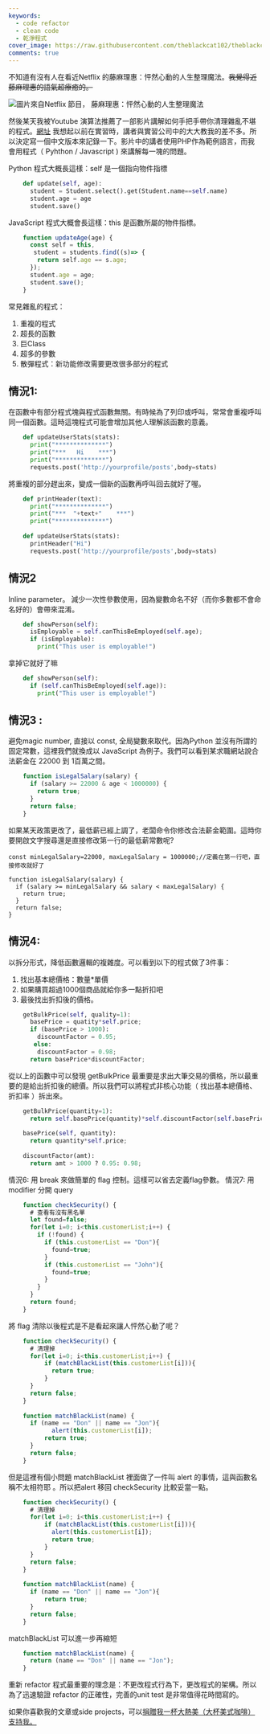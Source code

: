 ```yaml
---
keywords:
  - code refactor
  - clean code
  - 乾淨程式
cover_image: https://raw.githubusercontent.com/theblackcat102/theblackcat102.github.io/master/images/netflix-hero_768x.jpg
comments: true
---
```


不知道有沒有人在看近Netflix 的藤麻理惠：怦然心動的人生整理魔法。~~我覺得近藤麻理惠的語氣超療癒的。~~ 

![圖片來自Netflix 節目， 藤麻理惠：怦然心動的人生整理魔法 ](https://raw.githubusercontent.com/theblackcat102/theblackcat102.github.io/master/images/netflix-hero_768x.jpg)

 
然後某天我被Youtube 演算法推薦了一部影片講解如何手把手帶你清理雜亂不堪的程式。[網址](https://www.youtube.com/watch?v=oFgC5XnyPh4)
我想起以前在實習時，講者與實習公司中的大大教我的差不多。所以決定寫一個中文版本來記錄一下。影片中的講者使用PHP作為範例語言，而我會用程式（ Pyhthon /  Javascript ) 來講解每一塊的問題。
 
 Python 程式大概長這樣：self 是一個指向物件指標
```Python
    def update(self, age):
      student = Student.select().get(Student.name==self.name)
      student.age = age
      student.save()
```
 
 JavaScript 程式大概會長這樣：this 是函數所屬的物件指標。
```JavaScript
    function updateAge(age) {
      const self = this,
       student = students.find((s)=> {
        return self.age == s.age;
      });
      student.age = age;
      student.save();
    }
```
 
 
 常見雜亂的程式：

1. 重複的程式
2. 超長的函數
3. 巨Class
4. 超多的參數
5. 散彈程式：新功能修改需要更改很多部分的程式


## 情況1:

在函數中有部分程式塊與程式函數無關。有時候為了列印或呼叫，常常會重複呼叫同一個函數。這時這塊程式可能會增加其他人理解該函數的意義。
```Python
    def updateUserStats(stats):
      print("**************")
      print("***   Hi    ***")
      print("**************")
      requests.post('http://yourprofile/posts',body=stats)
```

將重複的部分趕出來，變成一個新的函數再呼叫回去就好了喔。
```Python
    def printHeader(text):
      print("**************")
      print("***  "+text+"    ***")
      print("**************")
    
    def updateUserStats(stats):
      printHeader("Hi")
      requests.post('http://yourprofile/posts',body=stats)
```    



## 情況2

Inline parameter。 減少一次性參數使用，因為變數命名不好（而你多數都不會命名好的）會帶來混淆。
```Python
    def showPerson(self):
      isEmployable = self.canThisBeEmployed(self.age);
      if (isEmployable):
        print("This user is employable!")
```
拿掉它就好了嘛
```Python
    def showPerson(self):
      if (self.canThisBeEmployed(self.age)):
        print("This user is employable!")
```

## 情況3 : 

避免magic number, 直接以 const, 全局變數來取代。因為Python 並沒有所謂的固定常數，這裡我們就換成以 JavaScript 為例子。我們可以看到某求職網站說合法薪金在 22000 到 1百萬之間。

```JavaScript
    function isLegalSalary(salary) {
      if (salary >= 22000 & age < 1000000) {
        return true;
      }
      return false;
    }
```
如果某天政策更改了，最低薪已經上調了，老闆命令你修改合法薪金範圍。這時你要開啟文字搜尋還是直接修改第一行的最低薪常數呢?


    const minLegalSalary=22000, maxLegalSalary = 1000000;//定義在第一行吧，直接修改就好了
    
    function isLegalSalary(salary) {
      if (salary >= minLegalSalary && salary < maxLegalSalary) {
        return true;
      }
      return false;
    }


## 情況4:  

 以拆分形式，降低函數邏輯的複雜度。可以看到以下的程式做了3件事：

1. 找出基本總價格：數量*單價
2. 如果購買超過1000個商品就給你多一點折扣吧
3. 最後找出折扣後的價格。

```Python
    getBulkPrice(self, quality=1):
      basePrice = quatity*self.price;
      if (basePrice > 1000):
        discountFactor = 0.95;
       else:
        discountFactor = 0.98;  
      return basePrice*discountFactor;
```
從以上的函數中可以發現 getBulkPrice 最重要是求出大筆交易的價格，所以最重要的是給出折扣後的總價。所以我們可以將程式非核心功能（ 找出基本總價格、折扣率 ）拆出來。

```Python
    getBulkPrice(quantity=1):
      return self.basePrice(quantity)*self.discountFactor(self.basePrice(quantity))
    
    basePrice(self, quantity):
      return quantity*self.price;
    
    discountFactor(amt):
      return amt > 1000 ? 0.95: 0.98;
```

情況6: 用 break 來做簡單的 flag 控制。這樣可以省去定義flag參數。
情況7: 用 modifier 分開 query

```JavaScript
    function checkSecurity() {
      # 查看有沒有黑名單
      let found=false;
      for(let i=0; i<this.customerList;i++) {
        if (!found) {
          if (this.customerList == "Don"){
            found=true;
          } 
          if (this.customerList == "John"){
            found=true;
          } 
        }
      }
      return found;
    }
```

 將  flag 清除以後程式是不是看起來讓人怦然心動了呢？

```JavaScript
    function checkSecurity() {
      # 清理掉
      for(let i=0; i<this.customerList;i++) {
          if (matchBlackList(this.customerList[i])){
            return true;
          }
      }
      return false;
    }
    
    function matchBlackList(name) {
      if (name == "Don" || name == "Jon"){
            alert(this.customerList[i]);
          return true;
      }
      return false;
    }
```

但是這裡有個小問題 matchBlackList 裡面做了一件叫 alert 的事情，這與函數名稱不太相符耶 。所以把alert 移回 checkSecurity 比較妥當一點。

```JavaScript
    function checkSecurity() {
      # 清理掉
      for(let i=0; i<this.customerList;i++) {
          if (matchBlackList(this.customerList[i])){
            alert(this.customerList[i]);
            return true;
          }
      }
      return false;
    }
    
    function matchBlackList(name) {
      if (name == "Don" || name == "Jon"){
          return true;
      }
      return false;
    }
```

matchBlackList 可以進一步再縮短

```JavaScript
    function matchBlackList(name) {
      return (name == "Don" || name == "Jon");
    }
```

重新 refactor 程式最重要的理念是：不更改程式行為下，更改程式的架構。所以為了迅速驗證 refactor 的正確性，完善的unit test 是非常值得花時間寫的。


如果你喜歡我的文章或side projects，可以[捐贈我一杯大熱美（大杯美式咖啡）支持我。](https://www.buymeacoffee.com/theblackcat102)